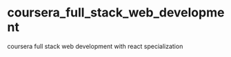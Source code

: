 # coursera_full_stack_web_development
coursera full stack web development with react specialization
